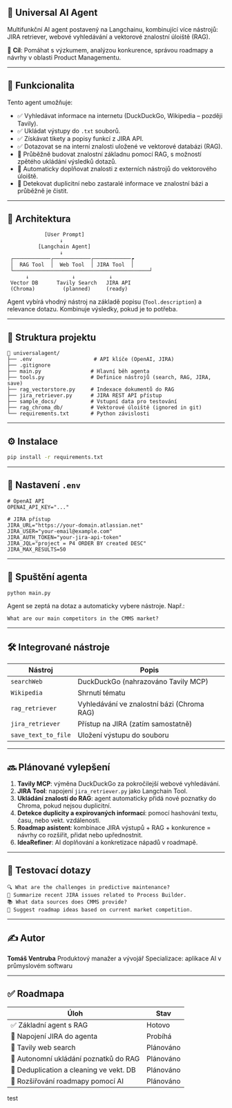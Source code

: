 ## 🧠 Universal AI Agent

Multifunkční AI agent postavený na Langchainu, kombinující více nástrojů: JIRA retriever, webové vyhledávání a vektorové znalostní úloiště (RAG).

🌟 **Cíl**: Pomáhat s výzkumem, analýzou konkurence, správou roadmapy a návrhy v oblasti Product Managementu.

---

## 📌 Funkcionalita

Tento agent umožňuje:

* ✅ Vyhledávat informace na internetu (DuckDuckGo, Wikipedia – později Tavily).
* ✅ Ukládat výstupy do `.txt` souborů.
* ✅ Získávat tikety a popisy funkcí z JIRA API.
* ✅ Dotazovat se na interní znalosti uložené ve vektorové databázi (RAG).
* 🔄 Průběžně budovat znalostní základnu pomocí RAG, s možností zpětého ukládání výsledků dotazů.
* 🔄 Automaticky doplňovat znalosti z externích nástrojů do vektorového úloiště.
* 🔄 Detekovat duplicitní nebo zastaralé informace ve znalostní bázi a průběžně je čistit.

---

## 🧱 Architektura

```
            [User Prompt]
                 ↓
          [Langchain Agent]
                 ↓
 ┌────────────┌────────────┌────────────┍
 │  RAG Tool  │  Web Tool  │ JIRA Tool  │
 └────────────────────────────────────────────┘
      ↓              ↓           ↓
 Vector DB      Tavily Search   JIRA API
 (Chroma)         (planned)     (ready)
```

Agent vybírá vhodný nástroj na základě popisu (`Tool.description`) a relevance dotazu. Kombinuje výsledky, pokud je to potřeba.

---

## 📂 Struktura projektu

```
📆 universalagent/
├── .env                    # API klíče (OpenAI, JIRA)
├── .gitignore
├── main.py                # Hlavní běh agenta
├── tools.py               # Definice nástrojů (search, RAG, JIRA, save)
├── rag_vectorstore.py     # Indexace dokumentů do RAG
├── jira_retriever.py      # JIRA REST API přístup
├── sample_docs/           # Vstupní data pro testování
├── rag_chroma_db/         # Vektorové úloiště (ignored in git)
└── requirements.txt       # Python závislosti
```

---

## ⚙️ Instalace

```bash
pip install -r requirements.txt
```

---

## 🔐 Nastavení `.env`

```dotenv
# OpenAI API
OPENAI_API_KEY="..."

# JIRA přístup
JIRA_URL="https://your-domain.atlassian.net"
JIRA_USER="your-email@example.com"
JIRA_AUTH_TOKEN="your-jira-api-token"
JIRA_JQL="project = P4 ORDER BY created DESC"
JIRA_MAX_RESULTS=50
```

---

## 🚀 Spuštění agenta

```bash
python main.py
```

Agent se zeptá na dotaz a automaticky vybere nástroje. Např.:

```
What are our main competitors in the CMMS market?
```

---

## 🛠️ Integrované nástroje

| Nástroj             | Popis                                      |
| ------------------- | ------------------------------------------ |
| `searchWeb`         | DuckDuckGo (nahrazováno Tavily MCP)        |
| `Wikipedia`         | Shrnutí tématu                             |
| `rag_retriever`     | Vyhledávání ve znalostní bázi (Chroma RAG) |
| `jira_retriever`    | Přístup na JIRA (zatím samostatně)         |
| `save_text_to_file` | Uložení výstupu do souboru                 |

---

## 🔜 Plánované vylepšení

1. **Tavily MCP**: výměna DuckDuckGo za pokročilejší webové vyhledávání.
2. **JIRA Tool**: napojení `jira_retriever.py` jako Langchain Tool.
3. **Ukládání znalostí do RAG**: agent automaticky přidá nové poznatky do Chroma, pokud nejsou duplicitní.
4. **Detekce duplicity a expirovaných informací**: pomocí hashování textu, času, nebo vekt. vzdálenosti.
5. **Roadmap asistent**: kombinace JIRA výstupů + RAG + konkurence = návrhy co rozšířit, přidat nebo upřednostnit.
6. **IdeaRefiner**: AI doplňování a konkretizace nápadů v roadmapě.

---

## 🧪 Testovací dotazy

```
🔍 What are the challenges in predictive maintenance?
📌 Summarize recent JIRA issues related to Process Builder.
📚 What data sources does CMMS provide?
🤡 Suggest roadmap ideas based on current market competition.
```

---

## ✍️ Autor

**Tomáš Ventruba**
Produktový manažer a vývojář
Specializace: aplikace AI v průmyslovém softwaru

---

## ✅ Roadmapa

| Úloh                                    | Stav      |
| --------------------------------------- | --------- |
| ✅ Základní agent s RAG                  | Hotovo    |
| 🔄 Napojení JIRA do agenta              | Probíhá   |
| 🔄 Tavily web search                    | Plánováno |
| 🔄 Autonomní ukládání poznatků do RAG   | Plánováno |
| 🔄 Deduplication a cleaning ve vekt. DB | Plánováno |
| 🔄 Rozšiřování roadmapy pomocí AI       | Plánováno |

test